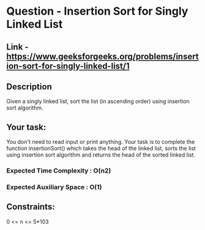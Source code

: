 # Question - Insertion Sort for Singly Linked List

## Link - https://www.geeksforgeeks.org/problems/insertion-sort-for-singly-linked-list/1

## Description

Given a singly linked list, sort the list (in ascending order) using insertion sort algorithm.

## Your task:

You don't need to read input or print anything. Your task is to complete the function insertionSort() which takes the head of the linked list, sorts the list using insertion sort algorithm and returns the head of the sorted linked list.
 
### Expected Time Complexity : O(n2)

### Expected Auxiliary Space : O(1)
 
## Constraints:

0 <= n <= 5*103
